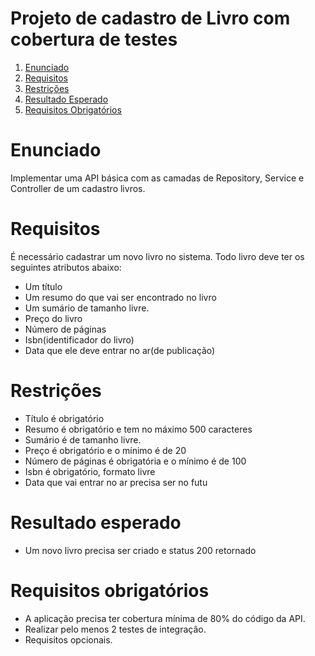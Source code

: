 # Projeto de cadastro de Livro com cobertura de testes

1. [Enunciado](#enunciado)
2. [Requisitos](#requisitos)
3. [Restrições](#restricoes)
4. [Resultado Esperado](#resultadoEsperado)
5. [Requisitos Obrigatórios](#requisitosObrigatorios)

# Enunciado <a id="enunciado"></a>

Implementar uma API básica com as camadas de Repository, Service e Controller de um cadastro livros.

# Requisitos <a id="requisitos"></a>

É necessário cadastrar um novo livro no sistema.
Todo livro deve ter os seguintes atributos abaixo:

* Um título
* Um resumo do que vai ser encontrado no livro
* Um sumário de tamanho livre.
* Preço do livro
* Número de páginas
* Isbn(identificador do livro)
* Data que ele deve entrar no ar(de publicação)

# Restrições <a id="restricoes"></a>


* Título é obrigatório
* Resumo é obrigatório e tem no máximo 500 caracteres
* Sumário é de tamanho livre.
* Preço é obrigatório e o mínimo é de 20
* Número de páginas é obrigatória e o mínimo é de 100
* Isbn é obrigatório, formato livre
* Data que vai entrar no ar precisa ser no futu


# Resultado esperado <a id="resultadoEsperado"></a>


* Um novo livro precisa ser criado e status 200 retornado

# Requisitos obrigatórios <a id="requisitosObrigatorios"></a>

* A aplicação precisa ter cobertura mínima de 80% do código da API.
* Realizar pelo menos 2 testes de integração.
* Requisitos opcionais.

